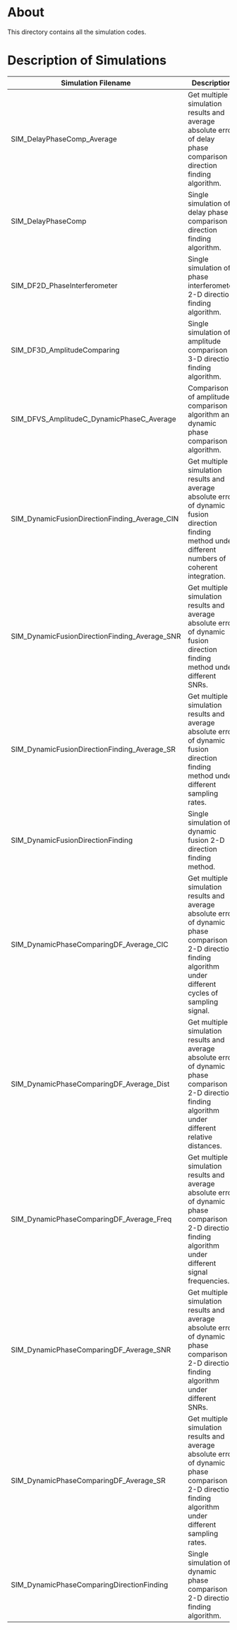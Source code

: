 # About  

This directory contains all the simulation codes.

# Description of Simulations  

| Simulation Filename | Description |
| --- | --- |
| SIM_DelayPhaseComp_Average | Get multiple simulation results and average absolute error of delay phase comparison direction finding algorithm. |
| SIM_DelayPhaseComp | Single simulation of delay phase comparison direction finding algorithm. |
| SIM_DF2D_PhaseInterferometer | Single simulation of phase interferometer 2-D direction finding algorithm. |
| SIM_DF3D_AmplitudeComparing | Single simulation of amplitude comparison 3-D direction finding algorithm. |
| SIM_DFVS_AmplitudeC_DynamicPhaseC_Average | Comparison of amplitude comparison algorithm and dynamic phase comparison algorithm. |
| SIM_DynamicFusionDirectionFinding_Average_CIN | Get multiple simulation results and average absolute error of dynamic fusion direction finding method under different numbers of coherent integration. |
| SIM_DynamicFusionDirectionFinding_Average_SNR | Get multiple simulation results and average absolute error of dynamic fusion direction finding method under different SNRs. |
| SIM_DynamicFusionDirectionFinding_Average_SR | Get multiple simulation results and average absolute error of dynamic fusion direction finding method under different sampling rates. |
| SIM_DynamicFusionDirectionFinding | Single simulation of dynamic fusion 2-D direction finding method. |
| SIM_DynamicPhaseComparingDF_Average_CIC | Get multiple simulation results and average absolute error of dynamic phase comparison 2-D direction finding algorithm under different cycles of sampling signal. |
| SIM_DynamicPhaseComparingDF_Average_Dist | Get multiple simulation results and average absolute error of dynamic phase comparison 2-D direction finding algorithm under different relative distances. |
| SIM_DynamicPhaseComparingDF_Average_Freq | Get multiple simulation results and average absolute error of dynamic phase comparison 2-D direction finding algorithm under different signal frequencies. |
| SIM_DynamicPhaseComparingDF_Average_SNR | Get multiple simulation results and average absolute error of dynamic phase comparison 2-D direction finding algorithm under different SNRs. |
| SIM_DynamicPhaseComparingDF_Average_SR | Get multiple simulation results and average absolute error of dynamic phase comparison 2-D direction finding algorithm under different sampling rates. |
| SIM_DynamicPhaseComparingDirectionFinding | Single simulation of dynamic phase comparison 2-D direction finding algorithm. |